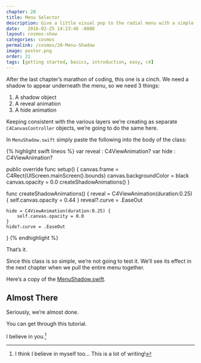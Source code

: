 ```yaml
---
chapter: 20
title: Menu Selector
description: Give a little visual pop to the radial menu with a simple shadow.
date:   2016-02-25 14:23:46 -0800
layout: cosmos-show
categories: cosmos
permalink: /cosmos/20-Menu-Shadow
image: poster.png
order: 21
tags: [getting started, basics, introduction, easy, c4]
---
```


After the last chapter’s marathon of coding, this one is a cinch. We need a shadow to appear underneath the menu, so we need 3 things:

1. A shadow object
2. A reveal animation
3. A hide animation

Keeping consistent with the various layers we’re creating as separate `C4CanvasController` objects, we’re going to do the same here.

In `MenuShadow.swift` simply paste the following into the body of the class:

{% highlight swift lineos %}
var reveal : C4ViewAnimation?
var hide : C4ViewAnimation?

public override func setup() {
    canvas.frame = C4Rect(UIScreen.mainScreen().bounds)
    canvas.backgroundColor = black
    canvas.opacity = 0.0
    createShadowAnimations()
}

func createShadowAnimations() {
    reveal = C4ViewAnimation(duration:0.25) {
        self.canvas.opacity = 0.44
    }
    reveal?.curve = .EaseOut
    
    hide = C4ViewAnimation(duration:0.25) {
        self.canvas.opacity = 0.0
    }
    hide?.curve = .EaseOut
}
{% endhighlight %}

That’s it.

Since this class is so simple, we’re not going to test it. We’ll see its effect in the next chapter when we pull the entire menu together.

Here’s a copy of the [MenuShadow.swift](https://gist.github.com/C4Framework/afdda9aacef565588e26).


## Almost There

Seriously, we’re almost done.

You can get through this tutorial.

I believe in you.[^1]

[^1]: I think I believe in myself too… This is a lot of writing!︎